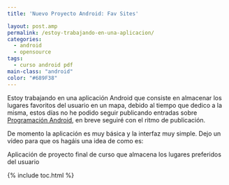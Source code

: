 ```yaml
---
title: 'Nuevo Proyecto Android: Fav Sites'

layout: post.amp
permalink: /estoy-trabajando-en-una-aplicacion/
categories:
  - android
  - opensource
tags:
  - curso android pdf
main-class: "android"
color: "#689F38"
---
```



Estoy trabajando en una aplicación Android que consiste en almacenar los lugares favoritos del usuario en un mapa, debido al tiempo que dedico a la misma, estos días no he podido seguir publicando entradas sobre [Programación Android][1], en breve seguiré con el ritmo de publicación.

De momento la aplicación es muy básica y la interfaz muy simple. Dejo un vídeo para que os hagáis una idea de como es:


<!--ad-->
<p >
</p>

Aplicación de proyecto final de curso que almacena los lugares preferidos del usuario



 [1]: https://elbauldelprogramador.com/guia-de-desarrollo-android

{% include toc.html %}
